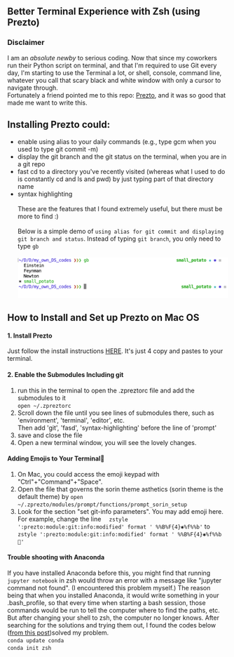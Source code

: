 ## Better Terminal Experience with Zsh (using Prezto)

### Disclaimer
I am an *absolute newby* to serious coding. Now that since my coworkers run their Python script on terminal, and that I'm required to use Git every day, I'm starting to use the Terminal a lot, or shell, console, command line, whatever you call that scary black and white window with only a cursor to navigate through. <br>
Fortunately a friend pointed me to this repo: [Prezto](https://github.com/sorin-ionescu/prezto), and it was so good that made me want to write this.
## Installing Prezto could:
* enable using alias to your daily commands (e.g., type gcm when you used to type git commit -m)
* display the git branch and the git status on the terminal, when you are in a git repo
* fast cd to a directory you've recently visited (whereas what I used to do is constantly cd and ls and pwd) by just typing part of that directory name
* syntax highlighting<br><br>
These are the features that I found extremely useful, but there must be more to find :) <br><br>
Below is a simple demo of ``using alias for git commit and displaying git branch and status``. Instead of typing `git branch`, you only need to type `gb` <br><br>
![demo](https://github.com/ccubc/DS_self_learning/blob/small_potato/unix/prezto_setup/demo.png "demo")

## How to Install and Set up Prezto on Mac OS
#### 1. Install Prezto
Just follow the install instructions [HERE](https://github.com/sorin-ionescu/prezto). It's just 4 copy and pastes to your terminal.

#### 2. Enable the Submodules Including git

1. run this in the terminal to open the .zpreztorc file and add the submodules to it <br>
`open ~/.zpreztorc`
2. Scroll down the file until you see lines of submodules there, such as 'environment', 'terminal', 'editor', etc. <br>Then add 'git', 'fasd', 'syntax-highlighting' before the line of 'prompt'<br>
3. save and close the file
4. Open a new terminal window, you will see the lovely changes.

#### Adding Emojis to Your Terminal🐣
1. On Mac, you could access the emoji keypad with "Ctrl"+"Command"+"Space".
2. Open the file that governs the sorin theme asthetics (sorin theme is the default theme) by `open ~/.zprezto/modules/prompt/functions/prompt_sorin_setup`
3. Look for the section "set git-info parameters". You may add emoji here. For example, change the line `  zstyle ':prezto:module:git:info:modified' format ' %%B%F{4}✱%f%%b'` to `  zstyle ':prezto:module:git:info:modified' format ' %%B%F{4}✱%f%%b 🎃'`


#### Trouble shooting with Anaconda
If you have installed Anaconda before this, you might find that running `jupyter notebook` in zsh would throw an error with a message like "jupyter command not found". (I encountered this problem myself.) The reason being that when you installed Anaconda, it would write something in your .bash_profile, so that every time when starting a bash session, those commands would be run to tell the computer where to find the paths, etc. But after changing your shell to zsh, the computer no longer knows. After searching for the solutions and trying them out, I found the codes below ([from this post](https://github.com/conda/conda/issues/8492))solved my problem.<br>
`conda update conda` <br>
`conda init zsh`

